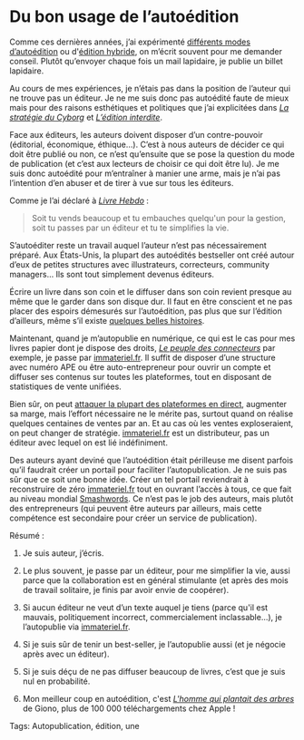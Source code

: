 # Du bon usage de l’autoédition

Comme ces dernières années, j’ai expérimenté [différents modes d’autoédition](http://blog.tcrouzet.com/tag/autopublication/) ou d'[édition hybride](http://blog.tcrouzet.com/tune-caniveau/), on m’écrit souvent pour me demander conseil. Plutôt qu’envoyer chaque fois un mail lapidaire, je publie un billet lapidaire.

Au cours de mes expériences, je n’étais pas dans la position de l’auteur qui ne trouve pas un éditeur. Je ne me suis donc pas autoédité faute de mieux mais pour des raisons esthétiques et politiques que j’ai explicitées dans [*La stratégie du Cyborg*](http://blog.tcrouzet.com/la-strategie-du-cyborg/) et [*L’édition interdite*](http://blog.tcrouzet.com/edition-interdite/).

Face aux éditeurs, les auteurs doivent disposer d’un contre-pouvoir (éditorial, économique, éthique…). C’est à nous auteurs de décider ce qui doit être publié ou non, ce n’est qu’ensuite que se pose la question du mode de publication (et c’est aux lecteurs de choisir ce qui doit être lu). Je me suis donc autoédité pour m’entraîner à manier une arme, mais je n’ai pas l’intention d’en abuser et de tirer à vue sur tous les éditeurs.

Comme je l’ai déclaré à [*Livre Hebdo*](http://blog.tcrouzet.comhttps://tcrouzet.com/images_tc/2012/07/LH917-Ouverture-Contrat-Edition.pdf) :

> Soit tu vends beaucoup et tu embauches quelqu'un pour la gestion, soit tu passes par un éditeur et tu te simplifies la vie.

S’autoéditer reste un travail auquel l’auteur n’est pas nécessairement préparé. Aux États-Unis, la plupart des autoédités bestseller ont créé autour d’eux de petites structures avec illustrateurs, correcteurs, community managers… Ils sont tout simplement devenus éditeurs.

Écrire un livre dans son coin et le diffuser dans son coin revient presque au même que le garder dans son disque dur. Il faut en être conscient et ne pas placer des espoirs démesurés sur l’autoédition, pas plus que sur l’édition d’ailleurs, même s’il existe [quelques belles histoires](http://blog.tcrouzet.com/2012/07/30/cinquante-nuances-de-grey/).

Maintenant, quand je m’autopublie en numérique, ce qui est le cas pour mes livres papier dont je dispose des droits, [*Le peuple des connecteurs*](http://blog.tcrouzet.com/le-peuple-des-connecteurs/) par exemple, je passe par [immateriel.fr](http://www.immateriel.fr/). Il suffit de disposer d’une structure avec numéro APE ou être auto-entrepreneur pour ouvrir un compte et diffuser ses contenus sur toutes les plateformes, tout en disposant de statistiques de vente unifiées.

Bien sûr, on peut [attaquer la plupart des plateformes en direct](http://blog.tcrouzet.com/2010/09/10/comment-publier-sur-apple-ibookstore/), augmenter sa marge, mais l’effort nécessaire ne le mérite pas, surtout quand on réalise quelques centaines de ventes par an. Et au cas où les ventes exploseraient, on peut changer de stratégie. [immateriel.fr](http://www.immateriel.fr/) est un distributeur, pas un éditeur avec lequel on est lié indéfiniment.

Des auteurs ayant deviné que l’autoédition était périlleuse me disent parfois qu’il faudrait créer un portail pour faciliter l’autopublication. Je ne suis pas sûr que ce soit une bonne idée. Créer un tel portail reviendrait à reconstruire de zéro [immateriel.fr](http://www.immateriel.fr/) tout en ouvrant l’accès à tous, ce que fait au niveau mondial [Smashwords](http://www.smashwords.com/). Ce n’est pas le job des auteurs, mais plutôt des entrepreneurs (qui peuvent être auteurs par ailleurs, mais cette compétence est secondaire pour créer un service de publication).

Résumé :

1. Je suis auteur, j’écris.

2. Le plus souvent, je passe par un éditeur, pour me simplifier la vie, aussi parce que la collaboration est en général stimulante (et après des mois de travail solitaire, je finis par avoir envie de coopérer).
3. Si aucun éditeur ne veut d’un texte auquel je tiens (parce qu'il est mauvais, politiquement incorrect, commercialement inclassable...), je l’autopublie via [immateriel.fr](http://www.immateriel.fr/).
4. Si je suis sûr de tenir un best-seller, je l’autopublie aussi (et je négocie après avec un éditeur).
5. Si je suis déçu de ne pas diffuser beaucoup de livres, c’est que je suis nul en probabilité.
6. Mon meilleur coup en autoédition, c'est [*L'homme qui plantait des arbres*](http://blog.tcrouzet.com/tag/giono/) de Giono, plus de 100 000 téléchargements chez Apple !

Tags: Autopublication, édition, une